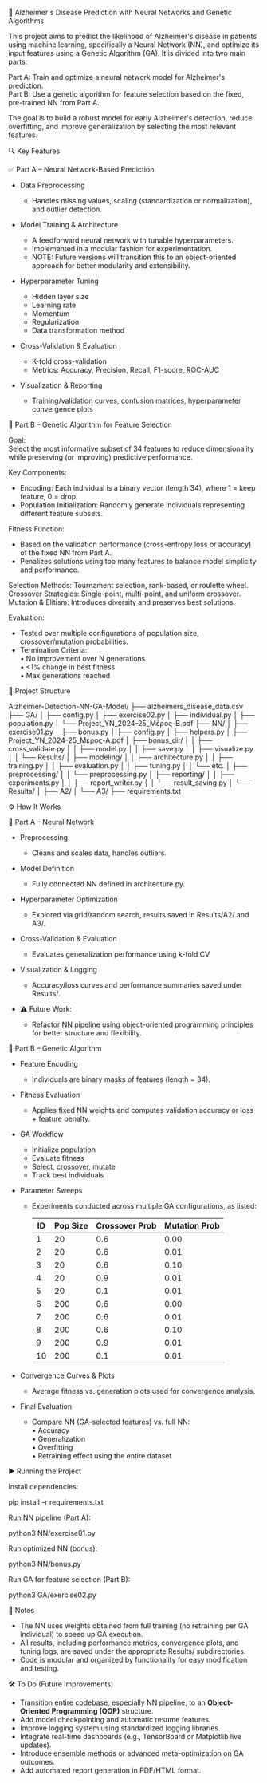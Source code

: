 🧠 Alzheimer's Disease Prediction with Neural Networks and Genetic Algorithms

This project aims to predict the likelihood of Alzheimer's disease in patients using machine learning, specifically a Neural Network (NN), and optimize its input features using a Genetic Algorithm (GA). It is divided into two main parts:

Part A: Train and optimize a neural network model for Alzheimer's prediction.  
Part B: Use a genetic algorithm for feature selection based on the fixed, pre-trained NN from Part A.

The goal is to build a robust model for early Alzheimer's detection, reduce overfitting, and improve generalization by selecting the most relevant features.

🔍 Key Features

✅ Part A – Neural Network-Based Prediction

- Data Preprocessing  
  - Handles missing values, scaling (standardization or normalization), and outlier detection.

- Model Training & Architecture  
  - A feedforward neural network with tunable hyperparameters.  
  - Implemented in a modular fashion for experimentation.  
  - NOTE: Future versions will transition this to an object-oriented approach for better modularity and extensibility.

- Hyperparameter Tuning  
  - Hidden layer size  
  - Learning rate  
  - Momentum  
  - Regularization  
  - Data transformation method

- Cross-Validation & Evaluation  
  - K-fold cross-validation  
  - Metrics: Accuracy, Precision, Recall, F1-score, ROC-AUC

- Visualization & Reporting  
  - Training/validation curves, confusion matrices, hyperparameter convergence plots

🧬 Part B – Genetic Algorithm for Feature Selection

Goal:  
Select the most informative subset of 34 features to reduce dimensionality while preserving (or improving) predictive performance.

Key Components:  
- Encoding: Each individual is a binary vector (length 34), where 1 = keep feature, 0 = drop.  
- Population Initialization: Randomly generate individuals representing different feature subsets.

Fitness Function:  
- Based on the validation performance (cross-entropy loss or accuracy) of the fixed NN from Part A.  
- Penalizes solutions using too many features to balance model simplicity and performance.

Selection Methods: Tournament selection, rank-based, or roulette wheel.  
Crossover Strategies: Single-point, multi-point, and uniform crossover.  
Mutation & Elitism: Introduces diversity and preserves best solutions.

Evaluation:  
- Tested over multiple configurations of population size, crossover/mutation probabilities.  
- Termination Criteria:  
  • No improvement over N generations  
  • <1% change in best fitness  
  • Max generations reached

📁 Project Structure

Alzheimer-Detection-NN-GA-Model/
├── alzheimers_disease_data.csv
├── GA/
│ ├── config.py
│ ├── exercise02.py
│ ├── individual.py
│ ├── population.py
│ └── Project_ΥΝ_2024-25_Μέρος-Β.pdf
├── NN/
│ ├── exercise01.py
│ ├── bonus.py
│ ├── config.py
│ ├── helpers.py
│ ├── Project_ΥΝ_2024-25_Μέρος-Α.pdf
│ ├── bonus_dir/
│ │ ├── cross_validate.py
│ │ ├── model.py
│ │ ├── save.py
│ │ ├── visualize.py
│ │ └── Results/
│ ├── modeling/
│ │ ├── architecture.py
│ │ ├── training.py
│ │ ├── evaluation.py
│ │ ├── tuning.py
│ │ └── etc.
│ ├── preprocessing/
│ │ └── preprocessing.py
│ ├── reporting/
│ │ ├── experiments.py
│ │ ├── report_writer.py
│ │ └── result_saving.py
│ └── Results/
│ ├── A2/
│ └── A3/
├── requirements.txt


⚙️ How It Works

🧠 Part A – Neural Network

- Preprocessing  
  - Cleans and scales data, handles outliers.

- Model Definition  
  - Fully connected NN defined in architecture.py.

- Hyperparameter Optimization  
  - Explored via grid/random search, results saved in Results/A2/ and A3/.

- Cross-Validation & Evaluation  
  - Evaluates generalization performance using k-fold CV.

- Visualization & Logging  
  - Accuracy/loss curves and performance summaries saved under Results/.

- ⚠️ Future Work:  
  - Refactor NN pipeline using object-oriented programming principles for better structure and flexibility.

🧬 Part B – Genetic Algorithm

- Feature Encoding  
  - Individuals are binary masks of features (length = 34).

- Fitness Evaluation  
  - Applies fixed NN weights and computes validation accuracy or loss + feature penalty.

- GA Workflow  
  - Initialize population  
  - Evaluate fitness  
  - Select, crossover, mutate  
  - Track best individuals

- Parameter Sweeps  
  - Experiments conducted across multiple GA configurations, as listed:

    | ID | Pop Size | Crossover Prob | Mutation Prob |
    |----|----------|----------------|--------------|
    | 1  | 20       | 0.6            | 0.00         |
    | 2  | 20       | 0.6            | 0.01         |
    | 3  | 20       | 0.6            | 0.10         |
    | 4  | 20       | 0.9            | 0.01         |
    | 5  | 20       | 0.1            | 0.01         |
    | 6  | 200      | 0.6            | 0.00         |
    | 7  | 200      | 0.6            | 0.01         |
    | 8  | 200      | 0.6            | 0.10         |
    | 9  | 200      | 0.9            | 0.01         |
    | 10 | 200      | 0.1            | 0.01         |

- Convergence Curves & Plots  
  - Average fitness vs. generation plots used for convergence analysis.

- Final Evaluation  
  - Compare NN (GA-selected features) vs. full NN:  
    • Accuracy  
    • Generalization  
    • Overfitting  
    • Retraining effect using the entire dataset

▶️ Running the Project

Install dependencies:

pip install -r requirements.txt


Run NN pipeline (Part A):

python3 NN/exercise01.py


Run optimized NN (bonus):

python3 NN/bonus.py


Run GA for feature selection (Part B):

python3 GA/exercise02.py


📝 Notes

- The NN uses weights obtained from full training (no retraining per GA individual) to speed up GA execution.  
- All results, including performance metrics, convergence plots, and tuning logs, are saved under the appropriate Results/ subdirectories.  
- Code is modular and organized by functionality for easy modification and testing.

🛠️ To Do (Future Improvements)

- Transition entire codebase, especially NN pipeline, to an **Object-Oriented Programming (OOP)** structure.  
- Add model checkpointing and automatic resume features.  
- Improve logging system using standardized logging libraries.  
- Integrate real-time dashboards (e.g., TensorBoard or Matplotlib live updates).  
- Introduce ensemble methods or advanced meta-optimization on GA outcomes.  
- Add automated report generation in PDF/HTML format.



